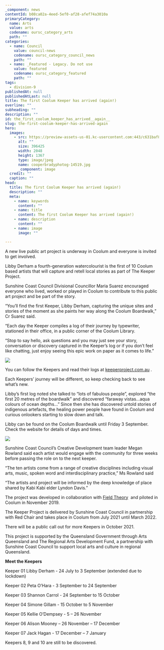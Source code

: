 ```yaml
---
_component: news
contentId: b08ca02a-4eed-5ef0-af28-afef74a3010a
primaryCategory:
  name: Arts
  value: arts
  codename: oursc_category_arts
  path: ""
categories:
  - name: Council
    value: council-news
    codename: oursc_category_council_news
    path: ""
  - name: _Featured - Legacy. Do not use
    value: featured
    codename: oursc_category_featured
    path: ""
tags:
  - division-9
publishedAt: null
publishedAtLast: null
title: The first Coolum Keeper has arrived (again!)
overline: ""
subheading: ""
description: ""
id: the_first_coolum_keeper_has_arrived__again__
slug: the-first-coolum-keeper-has-arrived-again
hero:
  images:
    - src: https://preview-assets-us-01.kc-usercontent.com:443/c631baf8-1b46-001f-580c-d0001b68b4a8/ef2267ce-c412-45e2-a202-f57ccc2abf0b/cooperbradyphotog-14519.jpg
      alt: ""
      size: 396425
      width: 2048
      height: 1367
      type: image/jpeg
      name: cooperbradyphotog-14519.jpg
      _component: image
  credit: ""
  caption: ""
head:
  title: The first Coolum Keeper has arrived (again!)
  description: ""
  meta:
    - name: keywords
      content: ""
    - name: title
      content: The first Coolum Keeper has arrived (again!)
    - name: description
      content: ""
    - name: image
      image: ""

---
```

A new live public art project is underway in Coolum and everyone is invited to get involved.

Libby Derham a fourth-generation watercolourist is the first of 10 Coolum based artists that will capture and retell local stories as part of The Keeper Project.

Sunshine Coast Council Divisional Councillor Maria Suarez encouraged everyone who lived, worked or played in Coolum to contribute to this public art project and be part of the story.

“You’ll find the first Keeper, Libby Derham, capturing the unique sites and stories of the moment as she paints her way along the Coolum Boardwalk,” Cr Suarez said.

“Each day the Keeper compiles a log of their journey by typewriter, stationed in their office, in a public corner of the Coolum Library.

“Stop to say hello, ask questions and you may just see your story, conversation or discovery captured in the Keeper’s log or if you don’t feel like chatting, just enjoy seeing this epic work on paper as it comes to life.”

![](https://preview-assets-us-01.kc-usercontent.com:443/c631baf8-1b46-001f-580c-d0001b68b4a8/9d4c2d70-c3f2-4265-ac2f-229760444b00/cooperbradyphotog-14535-1-1024x684.jpg)

You can follow the Keepers and read their logs at [keeperproject.com.au](https://www.keeperproject.com.au/log?pgid=kqkhy4a4-6a4bbaff-a210-4021-bbeb-aaffff21cd94)
.

Each Keepers’ journey will be different, so keep checking back to see what’s new.

Libby’s first log noted she talked to “lots of fabulous people”, explored “the first 20 metres of the boardwalk” and discovered “faraway vistas…aqua colours of ocean depths…” Since then she has discovered untold stories of indigenous artefacts, the healing power people have found in Coolum and curious onlookers starting to slow down and talk.

Libby can be found on the Coolum Boardwalk until Friday 3 September. Check the website for details of days and times.

![](https://preview-assets-us-01.kc-usercontent.com:443/c631baf8-1b46-001f-580c-d0001b68b4a8/a3b5cce3-fafb-496f-85ba-b0484bcbeb6e/cooperbradyphotog-24993-1024x684.jpg)

Sunshine Coast Council’s Creative Development team leader Megan Rowland said each artist would engage with the community for three weeks before passing the role on to the next keeper.

“The ten artists come from a range of creative disciplines including visual arts, music, spoken word and interdisciplinary practice,” Ms Rowland said

“The artists and project will be informed by the deep knowledge of place shared by Kabi Kabi elder Lyndon Davis.”

The project was developed in collaboration with [Field Theory](http://fieldtheory.com.au/)
 and piloted in Coolum in November 2019.

The Keeper Project is delivered by Sunshine Coast Council in partnership with Red Chair and takes place in Coolum from July 2021 until March 2022.

There will be a public call out for more Keepers in October 2021.

This project is supported by the Queensland Government through Arts Queensland and The Regional Arts Development Fund, a partnership with Sunshine Coast Council to support local arts and culture in regional Queensland.

**Meet the Keepers**

Keeper 01 Libby Derham - 24 July to 3 September (extended due to lockdown)

Keeper 02 Peta O’Hara - 3 September to 24 September

Keeper 03 Shannon Carrol - 24 September to 15 October

Keeper 04 Simone Gillam - 15 October to 5 November

Keeper 05 Kellie O’Dempsey - 5 – 26 November

Keeper 06 Alison Mooney – 26 November – 17 December

Keeper 07 Jack Hagan - 17 December – 7 January

Keepers 8, 9 and 10 are still to be discovered.

